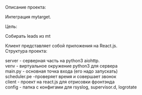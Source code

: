 <p>Описание проекта:<br>

<p>Интеграция mytarget.</p>

<p>Цель:</p>
<p>Собирать leads из mt</p>
Клиент представляет собой приложения на React.js. <br>
Структура проекта:</p>
<p>server - серверная часть на python3 aiohttp.<br>
venv - виртуальное окружение python3 для сервера<br>
main.py - основная точка входа (его надо запускать)<br>
scheduler.pe -проверяет время и совершает звонок<br>
client - проект на react.js для отрисовки фронтэнда<br>
config - папка с конфигами для rsyslog, supervisor.d, logrotate<br>
</p>